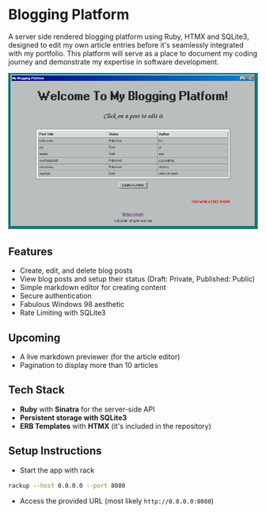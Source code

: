 # Blogging Platform

A server side rendered blogging platform using Ruby, HTMX and SQLite3, designed to edit my own article entries before it's seamlessly integrated with my portfolio. This platform will serve as a place to document my coding journey and demonstrate my expertise in software development.

![Index Thumbnail](public/assets/index-page.png)

## Features
- Create, edit, and delete blog posts
- View blog posts and setup their status (Draft: Private, Published: Public)
- Simple markdown editor for creating content
- Secure authentication
- Fabulous Windows 98 aesthetic
- Rate Limiting with SQLite3

## Upcoming
- A live markdown previewer (for the article editor)
- Pagination to display more than 10 articles

## Tech Stack

- **Ruby** with **Sinatra** for the server-side API
- **Persistent storage with SQLite3**
- **ERB Templates** with **HTMX** (it's included in the repository)

## Setup Instructions

- Start the app with rack

```bash
rackup --host 0.0.0.0 --port 8080
```

- Access the provided URL (most likely `http://0.0.0.0:8080`)
